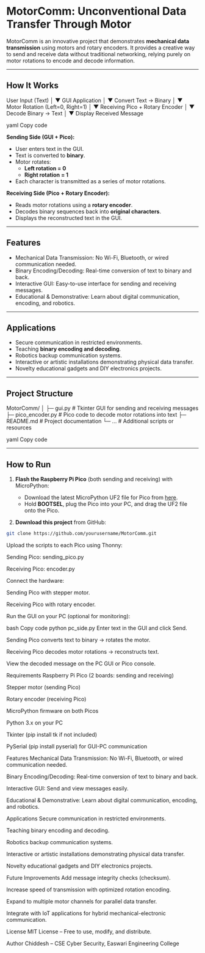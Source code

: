 # MotorComm: Unconventional Data Transfer Through Motor

MotorComm is an innovative project that demonstrates **mechanical data transmission** using motors and rotary encoders. It provides a creative way to send and receive data without traditional networking, relying purely on motor rotations to encode and decode information.

---

## How It Works

User Input (Text)
│
▼
GUI Application
│
▼
Convert Text → Binary
│
▼
Motor Rotation
(Left=0, Right=1)
│
▼
Receiving Pico + Rotary Encoder
│
▼
Decode Binary → Text
│
▼
Display Received Message

yaml
Copy code

**Sending Side (GUI + Pico):**

- User enters text in the GUI.
- Text is converted to **binary**.
- Motor rotates:
  - **Left rotation = 0**
  - **Right rotation = 1**
- Each character is transmitted as a series of motor rotations.

**Receiving Side (Pico + Rotary Encoder):**

- Reads motor rotations using a **rotary encoder**.
- Decodes binary sequences back into **original characters**.
- Displays the reconstructed text in the GUI.

---

## Features

- Mechanical Data Transmission: No Wi-Fi, Bluetooth, or wired communication needed.
- Binary Encoding/Decoding: Real-time conversion of text to binary and back.
- Interactive GUI: Easy-to-use interface for sending and receiving messages.
- Educational & Demonstrative: Learn about digital communication, encoding, and robotics.

---

## Applications

- Secure communication in restricted environments.
- Teaching **binary encoding and decoding**.
- Robotics backup communication systems.
- Interactive or artistic installations demonstrating physical data transfer.
- Novelty educational gadgets and DIY electronics projects.

---

## Project Structure

MotorComm/
│
├─ gui.py # Tkinter GUI for sending and receiving messages
├─ pico_encoder.py # Pico code to decode motor rotations into text
├─ README.md # Project documentation
└─ ... # Additional scripts or resources

yaml
Copy code

---

## How to Run

1. **Flash the Raspberry Pi Pico** (both sending and receiving) with MicroPython:

   - Download the latest MicroPython UF2 file for Pico from [here](https://www.raspberrypi.com/documentation/microcontrollers/micropython.html).
   - Hold **BOOTSEL**, plug the Pico into your PC, and drag the UF2 file onto the Pico.

2. **Download this project** from GitHub:

```bash
git clone https://github.com/yourusername/MotorComm.git
```

Upload the scripts to each Pico using Thonny:

Sending Pico: sending_pico.py

Receiving Pico: encoder.py

Connect the hardware:

Sending Pico with stepper motor.

Receiving Pico with rotary encoder.

Run the GUI on your PC (optional for monitoring):

bash
Copy code
python pc_side.py
Enter text in the GUI and click Send.

Sending Pico converts text to binary → rotates the motor.

Receiving Pico decodes motor rotations → reconstructs text.

View the decoded message on the PC GUI or Pico console.

Requirements
Raspberry Pi Pico (2 boards: sending and receiving)

Stepper motor (sending Pico)

Rotary encoder (receiving Pico)

MicroPython firmware on both Picos

Python 3.x on your PC

Tkinter (pip install tk if not included)

PySerial (pip install pyserial) for GUI-PC communication

Features
Mechanical Data Transmission: No Wi-Fi, Bluetooth, or wired communication needed.

Binary Encoding/Decoding: Real-time conversion of text to binary and back.

Interactive GUI: Send and view messages easily.

Educational & Demonstrative: Learn about digital communication, encoding, and robotics.

Applications
Secure communication in restricted environments.

Teaching binary encoding and decoding.

Robotics backup communication systems.

Interactive or artistic installations demonstrating physical data transfer.

Novelty educational gadgets and DIY electronics projects.

Future Improvements
Add message integrity checks (checksum).

Increase speed of transmission with optimized rotation encoding.

Expand to multiple motor channels for parallel data transfer.

Integrate with IoT applications for hybrid mechanical-electronic communication.

License
MIT License – Free to use, modify, and distribute.

Author
Chiddesh – CSE Cyber Security, Easwari Engineering College

